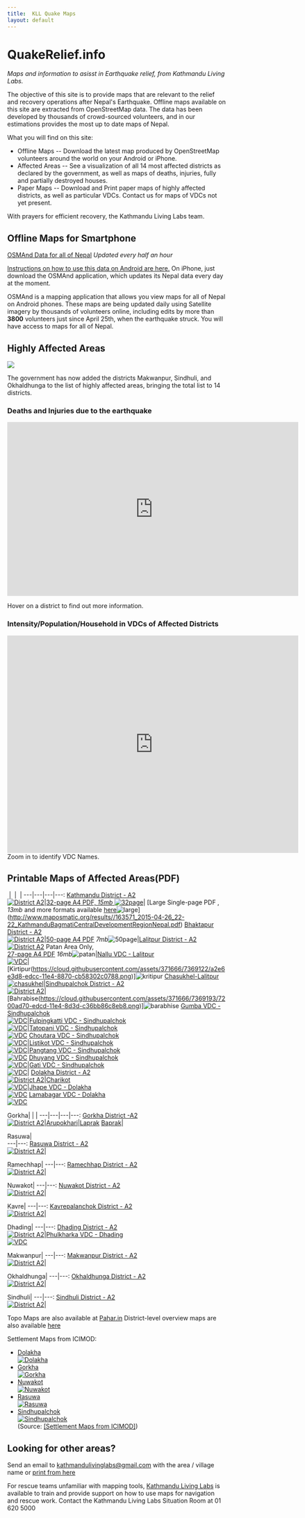 ```yaml
---
title:  KLL Quake Maps 
layout: default
---
```

# QuakeRelief.info
*Maps and information to asisst in Earthquake relief, from Kathmandu Living Labs.*

The objective of this site is to provide maps that are relevant to the relief and recovery operations after Nepal's Earthquake. Offline maps available on this site are extracted from OpenStreetMap data. The data has been developed by thousands of crowd-sourced volunteers, and in our estimations provides the most up to date maps of Nepal.

What you will find on this site:

 * Offline Maps -- Download the latest map produced by OpenStreetMap volunteers around the world on your Android or iPhone.
 * Affected Areas -- See a visualization of all 14 most affected districts as declared by the government, as well as maps of deaths, injuries, fully and partially destroyed houses.
 * Paper Maps -- Download and Print paper maps of highly affected districts, as well as particular VDCs. Contact us for maps of VDCs not yet present.

With prayers for efficient recovery, the Kathmandu Living Labs team.


## <a id="offline-maps">Offline Maps for Smartphone</a>

[OSMAnd Data for all of Nepal](http://52.10.79.204/Nepal-latest.zip) *Updated every half an hour*

[Instructions on how to use this data on Android are here.](https://docs.google.com/document/d/1eQnUxurakreVotXz4wbt194Tn6fJjoSSMME66rokTwc/pub) On iPhone, just download the OSMAnd application, which updates its Nepal data every day at the moment.

OSMAnd is a mapping application that allows you view maps for all of Nepal on Android phones. These maps are being updated daily using Satellite imagery by thousands of volunteers online, including edits by more than **3800** volunteers just since April 25th, when the earthquake struck. You will have access to maps for all of Nepal.


## <a id="affected-areas">Highly Affected Areas</a>
![](https://s3-ap-southeast-1.amazonaws.com/quake-relief-info/MostAffectedDistricts.png)

The government has now added the districts Makwanpur, Sindhuli, and Okhaldhunga to the list of highly affected areas, bringing the total list to 14 districts.

### <a id="deaths-injuries">Deaths and Injuries due to the earthquake</a>

<iframe class="height-400" frameborder="0" width="670" height="400" scrolling="no" src="http://kathmandulivinglabs.github.io/nepal-casualty-map/iframe.html"></iframe>

Hover on a district to find out more information.

### <a id="intensity-population-household">Intensity/Population/Household in VDCs of Affected Districts</a>

<iframe frameborder="0" width="670" height="500" scrolling="no" src="http://meghastha.github.io/affected-districts/index.html"></iframe>
Zoom in to identify VDC Names.


## <a id="printed-maps">Printable Maps of Affected Areas(PDF)</a>
 &nbsp;|&nbsp; | &nbsp;|
 ---|---|---|---:
[Kathmandu District - A2<br/>![District A2](http://45.55.246.231/quake-maps/img/thumbs/Kathmandu.png)](http://45.55.246.231/quake-maps/img/Kathmandu.png)|[32-page A4 PDF, *15mb* ![32page](https://s3-ap-southeast-1.amazonaws.com/quake-relief-info/VDC_Maps/thumbs/thumbnails/kathmandu_32pages.png)](http://www.maposmatic.org/results//163494_2015-04-26_13-58_KathmanduBagmatiCentralDevelopmentRegionNepal.pdf)| [Large Single-page PDF ,<br/>*13mb* and more formats available [here](http://www.maposmatic.org/maps/163571)![large](https://s3-ap-southeast-1.amazonaws.com/quake-relief-info/VDC_Maps/thumbs/thumbnails/Kathmandu_largesinglepagepdf.png)](http://www.maposmatic.org/results//163571_2015-04-26_22-22_KathmanduBagmatiCentralDevelopmentRegionNepal.pdf)
[Bhaktapur District - A2<br/>![District A2](http://45.55.246.231/quake-maps/img/thumbs/Bhaktapur.png)](http://45.55.246.231/quake-maps/img/Bhaktapur.png)|[50-page A4 PDF](http://www.maposmatic.org/results//163497_2015-04-26_14-05_BhaktapurBagmatiCentralDevelopmentRegionNepal.pdf) *7mb*![50page](https://s3-ap-southeast-1.amazonaws.com/quake-relief-info/VDC_Maps/thumbs/thumbnails/bhaktapur32.png)|[Lalitpur District - A2<br/>![District A2](http://45.55.246.231/quake-maps/img/thumbs/Lalitpur.png)](http://45.55.246.231/quake-maps/img/Lalitpur.png)
Patan Area Only,<br/> [27-page A4 PDF](http://www.maposmatic.org/results//163662_2015-04-27_10-25_Lalitpur.pdf) *16mb*![patan](https://s3-ap-southeast-1.amazonaws.com/quake-relief-info/VDC_Maps/thumbs/thumbnails/LalitpurPatanonly.png)|<a href="https://s3-ap-southeast-1.amazonaws.com/quake-relief-info/VDC_Maps/Lalitpur_Nallu.png" download>Nallu VDC - Lalitpur<br/> ![VDC](https://s3-ap-southeast-1.amazonaws.com/quake-relief-info/VDC_Maps/thumbs/thumbnails/Lalitpur_Nallu.png)</a>|[Kirtipur(https://cloud.githubusercontent.com/assets/371666/7369122/a2e6e3d8-edcc-11e4-8870-cb58302c0788.png)]![kritipur](https://s3-ap-southeast-1.amazonaws.com/quake-relief-info/VDC_Maps/thumbs/thumbnails/Lalitpur_kritipur.png)
[Chasukhel-Lalitpur <br/>![chasukhel](https://s3-ap-southeast-1.amazonaws.com/quake-relief-info/VDC_Maps/thumbs/thumbnails/Lalitpur_Chausekhel.png)](https://cloud.githubusercontent.com/assets/4587826/7360010/d42f39f4-ed13-11e4-8ccf-06b6df824b6e.png)|[Sindhupalchok District - A2<br/>![District A2](http://45.55.246.231/quake-maps/img/thumbs/Sindhupalchok.png)](http://45.55.246.231/quake-maps/img/Sindhupalchok.png)|[Bahrabise(https://cloud.githubusercontent.com/assets/371666/7369193/7200ad70-edcd-11e4-8d3d-c36bb86c8eb8.png)]![barabhise](https://s3-ap-southeast-1.amazonaws.com/quake-relief-info/VDC_Maps/thumbs/thumbnails/Sindhupalchowk_Barabishe.png)
[Gumba VDC - Sindhupalchok<br/>![VDC](https://s3-ap-southeast-1.amazonaws.com/quake-relief-info/VDC_Maps/thumbs/thumbnails/Sindhupalchowk_Gumba.png)](https://s3-ap-southeast-1.amazonaws.com/quake-relief-info/VDC_Maps/Sindhupalchok_Gumba.png)|[Fulpingkatti VDC - Sindhupalchok<br/>![VDC](https://s3-ap-southeast-1.amazonaws.com/quake-relief-info/VDC_Maps/thumbs/thumbnails/Sindhupalchok_Fulpingkatti.png)](https://s3-ap-southeast-1.amazonaws.com/quake-relief-info/VDC_Maps/Sindhupalchok_Fulpingkatti.png)|[Tatopani VDC - Sindhupalchok<br/>![VDC](https://s3-ap-southeast-1.amazonaws.com/quake-relief-info/VDC_Maps/thumbs/thumbnails/Sindhupalchok_Tatopani.png)](https://s3-ap-southeast-1.amazonaws.com/quake-relief-inframeo/VDC_Maps/Sindhupalchok_Tatopani.png)
[Choutara VDC - Sindhupalchok<br/>![VDC](https://s3-ap-southeast-1.amazonaws.com/quake-relief-info/VDC_Maps/thumbs/thumbnails/Sindhupalchok_Choutara.png)](https://s3-ap-southeast-1.amazonaws.com/quake-relief-info/VDC_Maps/Sindhupalchok_Choutara.png)|[Listikot VDC - Sindhupalchok<br/>![VDC](https://s3-ap-southeast-1.amazonaws.com/quake-relief-info/VDC_Maps/thumbs/thumbnails/Sindhupalchowk_Listikot.png)](https://s3-ap-southeast-1.amazonaws.com/quake-relief-info/VDC_Maps/Sindhupalchok_Listikot.png)|[Pangtang VDC - Sindhupalchok<br/>![VDC](https://s3-ap-southeast-1.amazonaws.com/quake-relief-info/VDC_Maps/thumbs/thumbnails/Sindhupalchowk_Pangtang.png)](https://s3-ap-southeast-1.amazonaws.com/quake-relief-info/VDC_Maps/Sindhupalchok_Pangtang.png)
[Dhuyang VDC - Sindhupalchok<br/>![VDC](https://s3-ap-southeast-1.amazonaws.com/quake-relief-info/VDC_Maps/thumbs/thumbnails/Sindhupalchok_Dhuyang.png)](https://s3-ap-southeast-1.amazonaws.com/quake-relief-info/VDC_Maps/Sindhupalchok_Listikot.png)|[Gati VDC - Sindhupalchok<br/>![VDC](https://s3-ap-southeast-1.amazonaws.com/quake-relief-info/VDC_Maps/thumbs/thumbnails/Sindhupalchowk_Gati.png)](https://s3-ap-southeast-1.amazonaws.com/quake-relief-info/VDC_Maps/Sindhupalchok_Listikot.png)|
[Dolakha District - A2<br/>![District A2](http://45.55.246.231/quake-maps/img/thumbs/Dolakha.png)](http://45.55.246.231/quake-maps/img/Dolakha.png)|[Charikot <br/>![VDC](https://s3-ap-southeast-1.amazonaws.com/quake-relief-info/VDC_Maps/Dolakha_charikot.png)](https://cloud.githubusercontent.com/assets/371666/7369184/369a7798-edcd-11e4-9d94-998dcd305b3d.png)|[Jhape VDC - Dolakha<br/>![VDC](https://s3-ap-southeast-1.amazonaws.com/quake-relief-info/VDC_Maps/thumbs/thumbnails/Dolakha_Japhe.png)](https://s3-ap-southeast-1.amazonaws.com/quake-relief-info/VDC_Maps/Dolakha_Japhe.png)
[Lamabagar VDC - Dolakha<br/>![VDC](https://s3-ap-southeast-1.amazonaws.com/quake-relief-info/VDC_Maps/thumbs/Dolakha_Lamabagar.png)](https://s3-ap-southeast-1.amazonaws.com/quake-relief-info/VDC_Maps/Dolakha_Lamabagar.png)

Gorkha| | |
---|---|---|---:
[Gorkha District -A2<br/>![District A2](http://45.55.246.231/quake-maps/img/thumbs/Gorkha.png)](http://45.55.246.231/quake-maps/img/Gorkha.png)|[Arupokhari](http://www.maposmatic.org/results//164512_2015-05-02_10-02_ArupokhariGorkha.png)|[Laprak](https://cloud.githubusercontent.com/assets/371666/7369104/779291a0-edcc-11e4-9f18-8331f8d68594.png)
[Baprak](https://cloud.githubusercontent.com/assets/371666/7369111/8e87067a-edcc-11e4-97ec-61b0d5313867.png)| 

Rasuwa|  
---|---:
[Rasuwa District - A2<br/>![District A2](http://45.55.246.231/quake-maps/img/thumbs/Rasuwa.png)](http://45.55.246.231/quake-maps/img/Rasuwa.png)|
 
Ramechhap| 
---|---:
[Ramechhap District - A2<br/>![District A2](http://45.55.246.231/quake-maps/img/thumbs/Ramechhap.png)](http://45.55.246.231/quake-maps/img/Ramecchap.png)| 
 
Nuwakot| 
---|---:
[Nuwakot District - A2<br/>![District A2](http://45.55.246.231/quake-maps/img/thumbs/Nuwakot.png)](http://45.55.246.231/quake-maps/img/Nuwakot.png)| 

Kavre| 
---|---:
[Kavrepalanchok District - A2<br/>![District A2](http://45.55.246.231/quake-maps/img/thumbs/Kabhrepalanchok.png)](http://45.55.246.231/quake-maps/img/Kabhrepalanchok.png)| 
 
Dhading| 
---|---:
[Dhading District - A2<br/>![District A2](http://45.55.246.231/quake-maps/img/thumbs/Dhading.png)](http://45.55.246.231/quake-maps/img/Dhading.png)|[Phulkharka VDC - Dhading<br/>![VDC](https://s3-ap-southeast-1.amazonaws.com/quake-relief-info/VDC_Maps/thumbs/Dhading_Phulkharka.png)](https://s3-ap-southeast-1.amazonaws.com/quake-relief-info/VDC_Maps/Dhading_Phulkharka.png)

Makwanpur| 
---|---:
[Makwanpur District - A2<br/>![District A2](http://45.55.246.231/quake-maps/img/thumbs/Makwanpur.png)](http://45.55.246.231/quake-maps/img/Makwanpur.png)|
 

Okhaldhunga| 
---|---:
[Okhaldhunga District - A2<br/>![District A2](http://45.55.246.231/quake-maps/img/thumbs/Okhaldhunga.png)](http://45.55.246.231/quake-maps/img/Okhaldhunga.png)| 

Sindhuli| 
---|---:
[Sindhuli District - A2<br/>![District A2](http://45.55.246.231/quake-maps/img/thumbs/Sindhuli.png)](http://45.55.246.231/quake-maps/img/Sindhuli.png)| 

Topo Maps are also available at [Pahar.in](http://pahar.in/nepal-topo-maps/)
District-level overview maps are also available [here](https://drive.google.com/file/d/0BxrnzVKy1m8GNDY5Rk1oSDVpbVk/view)

Settlement Maps from ICIMOD:<br/>

* [Dolakha<br/>![Dolakha](https://s3-ap-southeast-1.amazonaws.com/quake-relief-info/icimod_settlement_maps_thumbs/dolakha_settlement.jpg)](http://www.icimod.org/gorkha_earthquake_maps/settlement/dolakha_settlement.jpg)
* [Gorkha<br/>![Gorkha](https://s3-ap-southeast-1.amazonaws.com/quake-relief-info/icimod_settlement_maps_thumbs/gorkha_settlement.jpg)](http://www.icimod.org/gorkha_earthquake_maps/settlement/gorkha_settlement.jpg)
* [Nuwakot<br/>![Nuwakot](https://s3-ap-southeast-1.amazonaws.com/quake-relief-info/icimod_settlement_maps_thumbs/nuwakot_settlement.jpg)](http://www.icimod.org/gorkha_earthquake_maps/settlement/nuwakot_settlement.jpg)
* [Rasuwa<br/>![Rasuwa](https://s3-ap-southeast-1.amazonaws.com/quake-relief-info/icimod_settlement_maps_thumbs/rasuwa_settlement.jpg)](http://www.icimod.org/gorkha_earthquake_maps/settlement/rasuwa_settlement.jpg)
* [Sindhupalchok<br/>![Sindhupalchok](https://s3-ap-southeast-1.amazonaws.com/quake-relief-info/icimod_settlement_maps_thumbs/sindhupalchok_settlement.jpg)](http://www.icimod.org/gorkha_earthquake_maps/settlement/sindhupalchok_settlement.jpg)
<br/>(Source: [[Settlement Maps from ICIMOD]](http://www.icimod.org/?q=17913))

## Looking for other areas?
Send an email to kathmandulivinglabs@gmail.com with the area / village name or [print from here](http://geohacker.in/nepal/)


For rescue teams unfamiliar with mapping tools, [Kathmandu Living Labs](http://kathmandulivinglabs.org) is available to train and provide support on how to use maps for navigation and rescue work. Contact the Kathmandu Living Labs Situation Room at 01 620 5000


